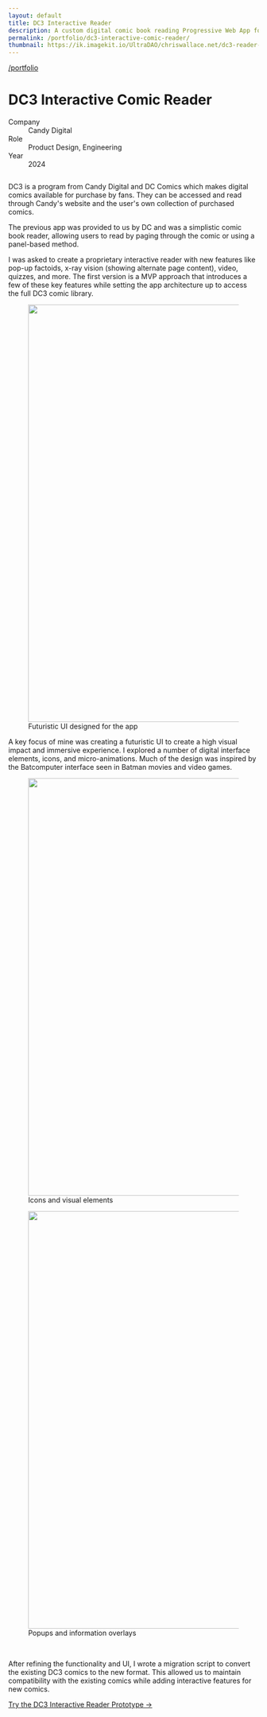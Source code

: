 ```yaml
---
layout: default
title: DC3 Interactive Reader
description: A custom digital comic book reading Progressive Web App for DC Comics and Candy Digital.
permalink: /portfolio/dc3-interactive-comic-reader/
thumbnail: https://ik.imagekit.io/UltraDAO/chriswallace.net/dc3-reader-1.png
---
```


<div class="portfolio-group-heading">
  <a class="back fade-in-element" href="/portfolio">/portfolio</a>
  <h1 class="fade-in-element mb-3">DC3 Interactive Comic Reader</h1>
  <dl class="project-list fade-in-element">
    <div>
      <dt>Company</dt>
      <dd>Candy Digital</dd>
    </div>
    <div>
      <dt>Role</dt>
      <dd>Product Design, Engineering</dd>
    </div>
    <div>
      <dt>Year</dt>
      <dd>2024</dd>
    </div>
  </dl>
</div>

<div class="flex flex-col mb-12 max-w-[1680px] mx-auto">
  <picture>
    <source media="(max-width: 480px)" 
            srcset="https://ik.imagekit.io/UltraDAO/chriswallace.net/dc3-reader-1.png?tr=w-800,f-auto">
    <source media="(min-width: 481px)" 
            srcset="https://ik.imagekit.io/UltraDAO/chriswallace.net/dc3-reader-banner.png?tr=w-800,f-auto 800w,
                    https://ik.imagekit.io/UltraDAO/chriswallace.net/dc3-reader-banner.png?tr=w-1200,f-auto 1200w,
                    https://ik.imagekit.io/UltraDAO/chriswallace.net/dc3-reader-banner.png?tr=w-1600,f-auto 1600w,
                    https://ik.imagekit.io/UltraDAO/chriswallace.net/dc3-reader-banner.png?tr=w-2500,f-auto 2500w">
    <img src="https://ik.imagekit.io/UltraDAO/chriswallace.net/dc3-reader-banner.png?tr=w-2500,f-auto"
         class="fade-in-element mb-1.5" 
         alt="" 
         loading="lazy">
  </picture>
</div>

<div class="content-container">
  <p class="fade-in-element">DC3 is a program from Candy Digital and DC Comics which makes digital comics available for purchase by fans. They can be accessed and read through Candy's website and the user's own collection of purchased comics.</p>

  <p class="fade-in-element">The previous app was provided to us by DC and was a simplistic comic book reader, allowing users to read by paging through the comic or using a panel-based method.</p>

  <p class="fade-in-element">I was asked to create a proprietary interactive reader with new features like pop-up factoids, x-ray vision (showing alternate page content), video, quizzes, and more. The first version is a MVP approach that introduces a few of these key features while setting the app architecture up to access the full DC3 comic library.</p>

  <figure class="max-w-prose mb-12 fade-in-element">
    <div class="bg-[#000000] md:py-4 mr-auto flex justify-center items-center mb-2 rounded-xl">
      <img src="https://ik.imagekit.io/UltraDAO/chriswallace.net/overdrive-assets-1.png?tr=w-800,f-auto" srcset="https://ik.imagekit.io/UltraDAO/chriswallace.net/overdrive-assets-1.png?tr=w-400,f-auto 400w, https://ik.imagekit.io/UltraDAO/chriswallace.net/overdrive-assets-1.png?tr=w-800,f-auto 800w, https://ik.imagekit.io/UltraDAO/chriswallace.net/overdrive-assets-1.png?tr=w-1200,f-auto 1200w, https://ik.imagekit.io/UltraDAO/chriswallace.net/overdrive-assets-1.png?tr=w-1600,f-auto 1600w, https://ik.imagekit.io/UltraDAO/chriswallace.net/overdrive-assets-1.png?tr=w-2000,f-auto 2000w" sizes="(max-width: 400px) 400px, (max-width: 800px) 800px, (max-width: 1200px) 1200px, (max-width: 1600px) 1600px, 2000px" width="1520" height="840" alt="" loading="lazy">
    </div>
    <figcaption>Futuristic UI designed for the app</figcaption>
  </figure>

  <p class="fade-in-element">A key focus of mine was creating a futuristic UI to create a high visual impact and immersive experience. I explored a number of digital interface elements, icons, and micro-animations. Much of the design was inspired by the Batcomputer interface seen in Batman movies and video games.</p>

  <figure class="max-w-prose mb-12 fade-in-element">
    <div class="bg-[#000000] md:py-4 mr-auto flex justify-center items-center mb-2 rounded-xl">
      <img src="https://ik.imagekit.io/UltraDAO/chriswallace.net/overdrive-assets-1.png?tr=w-800,f-auto" srcset="https://ik.imagekit.io/UltraDAO/chriswallace.net/overdrive-assets-2.png?tr=w-400,f-auto 400w, https://ik.imagekit.io/UltraDAO/chriswallace.net/overdrive-assets-2.png?tr=w-800,f-auto 800w, https://ik.imagekit.io/UltraDAO/chriswallace.net/overdrive-assets-2.png?tr=w-1200,f-auto 1200w, https://ik.imagekit.io/UltraDAO/chriswallace.net/overdrive-assets-2.png?tr=w-1600,f-auto 1600w, https://ik.imagekit.io/UltraDAO/chriswallace.net/overdrive-assets-2.png?tr=w-2000,f-auto 2000w" sizes="(max-width: 400px) 400px, (max-width: 800px) 800px, (max-width: 1200px) 1200px, (max-width: 1600px) 1600px, 2000px" width="1520" height="840" alt="" loading="lazy">
    </div>
    <figcaption>Icons and visual elements</figcaption>
  </figure>

  <figure class="max-w-prose mb-12 fade-in-element">
    <div class="bg-[#000000] md:py-4 mr-auto flex justify-center items-center mb-2 rounded-xl">
      <img src="https://ik.imagekit.io/UltraDAO/chriswallace.net/overdrive-overlays.png?tr=w-800,f-auto" srcset="https://ik.imagekit.io/UltraDAO/chriswallace.net/overdrive-overlays.png?tr=w-400,f-auto 400w, https://ik.imagekit.io/UltraDAO/chriswallace.net/overdrive-overlays.png?tr=w-800,f-auto 800w, https://ik.imagekit.io/UltraDAO/chriswallace.net/overdrive-overlays.png?tr=w-1200,f-auto 1200w, https://ik.imagekit.io/UltraDAO/chriswallace.net/overdrive-overlays.png?tr=w-1600,f-auto 1600w, https://ik.imagekit.io/UltraDAO/chriswallace.net/overdrive-overlays.png?tr=w-2000,f-auto 2000w" sizes="(max-width: 400px) 400px, (max-width: 800px) 800px, (max-width: 1200px) 1200px, (max-width: 1600px) 1600px, 2000px" width="1520" height="840" alt="" loading="lazy">
    </div>
    <figcaption>Popups and information overlays</figcaption>
  </figure>

</div>

<div class="bg-[#030303] md:h-screen mb-12 fade-in-element flex justify-center items-center">
  <div class="image-gallery max-w-full aspect-[4/3]">
    <img src="https://ik.imagekit.io/UltraDAO/chriswallace.net/overdrive-splash-screen.png?tr=w-800,f-auto" srcset="https://ik.imagekit.io/UltraDAO/chriswallace.net/overdrive-splash-screen.png?tr=w-400,f-auto 400w, https://ik.imagekit.io/UltraDAO/chriswallace.net/overdrive-splash-screen.png?tr=w-800,f-auto 800w, https://ik.imagekit.io/UltraDAO/chriswallace.net/overdrive-splash-screen.png?tr=w-1200,f-auto 1200w, https://ik.imagekit.io/UltraDAO/chriswallace.net/overdrive-splash-screen.png?tr=w-1600,f-auto 1600w, https://ik.imagekit.io/UltraDAO/chriswallace.net/overdrive-splash-screen.png?tr=w-2000,f-auto 2000w" sizes="(max-width: 400px) 400px, (max-width: 800px) 800px, (max-width: 1200px) 1200px, (max-width: 1600px) 1600px, 2000px" class="max-w-[840px] w-full h-auto rounded-xl" alt="" loading="lazy">
    <img src="https://ik.imagekit.io/UltraDAO/chriswallace.net/overdrive-puzzles-1.png?tr=w-800,f-auto" srcset="https://ik.imagekit.io/UltraDAO/chriswallace.net/overdrive-puzzles-1.png?tr=w-400,f-auto 400w, https://ik.imagekit.io/UltraDAO/chriswallace.net/overdrive-puzzles-1.png?tr=w-800,f-auto 800w, https://ik.imagekit.io/UltraDAO/chriswallace.net/overdrive-puzzles-1.png?tr=w-1200,f-auto 1200w, https://ik.imagekit.io/UltraDAO/chriswallace.net/overdrive-puzzles-1.png?tr=w-1600,f-auto 1600w, https://ik.imagekit.io/UltraDAO/chriswallace.net/overdrive-puzzles-1.png?tr=w-2000,f-auto 2000w" sizes="(max-width: 400px) 400px, (max-width: 800px) 800px, (max-width: 1200px) 1200px, (max-width: 1600px) 1600px, 2000px" class="max-w-[840px] w-full h-auto rounded-xl" alt="" loading="lazy">
    <img src="https://ik.imagekit.io/UltraDAO/chriswallace.net/overdrive-puzzles-2.png?tr=w-800,f-auto" srcset="https://ik.imagekit.io/UltraDAO/chriswallace.net/overdrive-puzzles-2.png?tr=w-400,f-auto 400w, https://ik.imagekit.io/UltraDAO/chriswallace.net/overdrive-puzzles-2.png?tr=w-800,f-auto 800w, https://ik.imagekit.io/UltraDAO/chriswallace.net/overdrive-puzzles-2.png?tr=w-1200,f-auto 1200w, https://ik.imagekit.io/UltraDAO/chriswallace.net/overdrive-puzzles-2.png?tr=w-1600,f-auto 1600w, https://ik.imagekit.io/UltraDAO/chriswallace.net/overdrive-puzzles-2.png?tr=w-2000,f-auto 2000w" sizes="(max-width: 400px) 400px, (max-width: 800px) 800px, (max-width: 1200px) 1200px, (max-width: 1600px) 1600px, 2000px" class="max-w-[840px] w-full h-auto rounded-xl" alt="" loading="lazy">
    <img src="https://ik.imagekit.io/UltraDAO/chriswallace.net/overdrive-marketplace.png?tr=w-800,f-auto" srcset="https://ik.imagekit.io/UltraDAO/chriswallace.net/overdrive-marketplace.png?tr=w-400,f-auto 400w, https://ik.imagekit.io/UltraDAO/chriswallace.net/overdrive-marketplace.png?tr=w-800,f-auto 800w, https://ik.imagekit.io/UltraDAO/chriswallace.net/overdrive-marketplace.png?tr=w-1200,f-auto 1200w, https://ik.imagekit.io/UltraDAO/chriswallace.net/overdrive-marketplace.png?tr=w-1600,f-auto 1600w, https://ik.imagekit.io/UltraDAO/chriswallace.net/overdrive-marketplace.png?tr=w-2000,f-auto 2000w" sizes="(max-width: 400px) 400px, (max-width: 800px) 800px, (max-width: 1200px) 1200px, (max-width: 1600px) 1600px, 2000px" class="max-w-[840px] w-full h-auto rounded-xl" alt="" loading="lazy">
    <img src="https://ik.imagekit.io/UltraDAO/chriswallace.net/overdrive-home-screen.png?tr=w-800,f-auto" srcset="https://ik.imagekit.io/UltraDAO/chriswallace.net/overdrive-home-screen.png?tr=w-400,f-auto 400w, https://ik.imagekit.io/UltraDAO/chriswallace.net/overdrive-home-screen.png?tr=w-800,f-auto 800w, https://ik.imagekit.io/UltraDAO/chriswallace.net/overdrive-home-screen.png?tr=w-1200,f-auto 1200w, https://ik.imagekit.io/UltraDAO/chriswallace.net/overdrive-home-screen.png?tr=w-1600,f-auto 1600w, https://ik.imagekit.io/UltraDAO/chriswallace.net/overdrive-home-screen.png?tr=w-2000,f-auto 2000w" sizes="(max-width: 400px) 400px, (max-width: 800px) 800px, (max-width: 1200px) 1200px, (max-width: 1600px) 1600px, 2000px" class="max-w-[840px] w-full h-auto rounded-xl" alt="" loading="lazy">
    <img src="https://ik.imagekit.io/UltraDAO/chriswallace.net/overdrive-reader.png?tr=w-800,f-auto" srcset="https://ik.imagekit.io/UltraDAO/chriswallace.net/overdrive-reader.png?tr=w-400,f-auto 400w, https://ik.imagekit.io/UltraDAO/chriswallace.net/overdrive-reader.png?tr=w-800,f-auto 800w, https://ik.imagekit.io/UltraDAO/chriswallace.net/overdrive-reader.png?tr=w-1200,f-auto 1200w, https://ik.imagekit.io/UltraDAO/chriswallace.net/overdrive-reader.png?tr=w-1600,f-auto 1600w, https://ik.imagekit.io/UltraDAO/chriswallace.net/overdrive-reader.png?tr=w-2000,f-auto 2000w" sizes="(max-width: 400px) 400px, (max-width: 800px) 800px, (max-width: 1200px) 1200px, (max-width: 1600px) 1600px, 2000px" class="max-w-[840px] w-full h-auto rounded-xl" alt="" loading="lazy">
  </div>
</div>

<div class="content-container mb-24">
  <p class="fade-in-element">After refining the functionality and UI, I wrote a migration script to convert the existing DC3 comics to the new format. This allowed us to maintain compatibility with the existing comics while adding interactive features for new comics.</p>

  <p class="fade-in-element">
    <a class="cta" href="https://comic.candy.io" target="_blank">
      Try the DC3 Interactive Reader Prototype &rarr;
    </a>
  </p>
</div>
